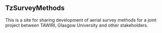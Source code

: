 ## TzSurveyMethods

This is a site for sharing development of aerial survey methods for a joint project between TAWIRI, Glasgow University and other stakeholders.
